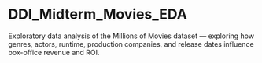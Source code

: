# DDI_Midterm_Movies_EDA
Exploratory data analysis of the Millions of Movies dataset — exploring how genres, actors, runtime, production companies, and release dates influence box-office revenue and ROI.
